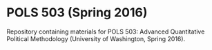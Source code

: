 # POLS 503 (Spring 2016)

Repository containing materials for POLS 503: Advanced Quantitative Political Methodology (University of Washington, Spring 2016).
